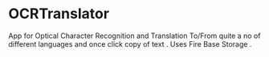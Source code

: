 # OCRTranslator
App for Optical Character Recognition and Translation To/From quite a no of different languages and once click copy of text . Uses Fire Base Storage .
